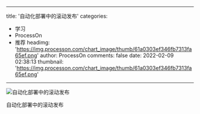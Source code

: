 
---
title: '自动化部署中的滚动发布'
categories: 
 - 学习
 - ProcessOn
 - 推荐
headimg: 'https://img.processon.com/chart_image/thumb/61a0303ef346fb7313fa65ef.png'
author: ProcessOn
comments: false
date: 2022-02-09 02:38:13
thumbnail: 'https://img.processon.com/chart_image/thumb/61a0303ef346fb7313fa65ef.png'
---

<div>   
<img class="thumb" alt="自动化部署中的滚动发布" src="https://img.processon.com/chart_image/thumb/61a0303ef346fb7313fa65ef.png" referrerpolicy="no-referrer">
<p>自动化部署中的滚动发布</p>  
</div>
            